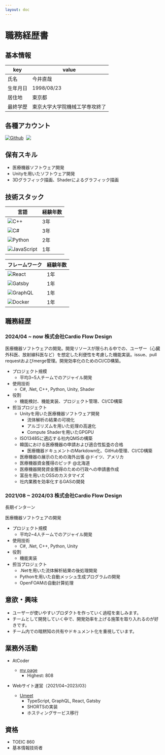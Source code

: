 ```yaml
---
layout: doc
---
```


# 職務経歴書

## 基本情報

| key      | value                          |
| -------- | ------------------------------ |
| 氏名     | 今井直哉                       |
| 生年月日 | 1998/08/23                     |
| 居住地   | 東京都                         |
| 最終学歴 | 東京大学大学院機械工学専攻終了 |

## 各種アカウント

<p style="display: flex; gap: 8px; flex-wrap: wrap;">
  <a href="https://github.com/naoyanaonaoya" target="_blank">
    <img alt="Github" src="https://img.shields.io/badge/naoyanaonaoya-%2312100E.svg?&style=flat-square&logo=Github&logoColor=white" /></a>
  <a href="https://atcoder.jp/users/imaimaimaimai" target="_blank" title="imaimaimaimai"><img src="https://img.shields.io/endpoint?url=https%3A%2F%2Fatcoder-badges.now.sh%2Fapi%2Fatcoder%2Fjson%2Fimaimaimaimai" /></a>
</p>

## 保有スキル

- 医療機器ソフトウェア開発
- Unityを用いたソフトウェア開発
- 3Dグラフィック描画、Shaderによるグラフィック描画

## 技術スタック

<div>

| 言語                                                                                                                             | 経験年数 |
| -------------------------------------------------------------------------------------------------------------------------------- | -------- |
| <img alt="C++" src="https://img.shields.io/badge/-C++-00599C?style=flat-square&logo=C%2B%2B&logoColor=white" />                  | 3年      |
| <img alt="C#" src="https://img.shields.io/badge/-CSharp-239120?style=flat-square&logo=C%20Sharp&logoColor=white" />              | 3年      |
| <img alt="Python" src="https://img.shields.io/badge/-Python-3776AB?style=flat-square&logo=Python&logoColor=white" />             | 2年      |
| <img alt="JavaScript" src="https://img.shields.io/badge/-JavaScript-F7DF1E?style=flat-square&logo=JavaScript&logoColor=white" /> | 1年      |

</div>

<div>

| フレームワーク                                                                                                          | 経験年数 |
| ----------------------------------------------------------------------------------------------------------------------- | -------- |
| <img alt="React" src="https://img.shields.io/badge/-React-45b8d8?style=flat-square&logo=react&logoColor=white" />       | 1年      |
| <img alt="Gatsby" src="https://img.shields.io/badge/-Gatsby-663399?style=flat-square&logo=Gatsby&logoColor=white" />    | 1年      |
| <img alt="GraphQL" src="https://img.shields.io/badge/-GraphQL-E10098?style=flat-square&logo=graphql&logoColor=white" /> | 1年      |
| <img alt="Docker" src="https://img.shields.io/badge/-Docker-46a2f1?style=flat-square&logo=docker&logoColor=white" />    | 1年      |

</div>

## 職務経歴

### 2024/04 ~ now 株式会社Cardio Flow Design

医療機器ソフトウェアの開発。開発リソースが限られる中での、ユーザー（心臓外科医、放射線科医など）を想定した利便性を考慮した機能実装。issue、pull requestおよびmerge管理。開発効率化のためのCI/CD構築。

- プロジェクト規模
  - 平均3~5人チームでのアジャイル開発
- 使用技術
  - C#, .Net, C++, Python, Unity, Shader
- 役割
  - 機能検討、機能実装、プロジェクト管理、CI/CD構築
- 担当プロジェクト
  - Unityを用いた医療機器ソフトウェア開発
    - 流体解析の結果の可視化
    - アルゴリズムを用いた処理の高速化
    - Compute Shaderを用いたGPGPU
  - ISO13485に適応する社内QMSの構築
  - 韓国における医療機器の申請および適合性監査の合格
    - 医療機器ドキュメントのMarkdown化、GitHub管理、CI/CD構築
  - 医療機器の展示のための海外出張 @ドイツ、アメリカ
  - 医療機器資金獲得のピッチ @北海道
  - 医療機器開発資金獲得のための行政への申請書作成
  - 富岳を用いたOSSのカスタマイズ
  - 社内業務を効率化するGASの開発

### 2021/08 ~ 2024/03 株式会社Cardio Flow Design

長期インターン

医療機器ソフトウェアの開発

- プロジェクト規模
  - 平均2~4人チームでのアジャイル開発
- 使用技術
  - C#, .Net, C++, Python, Unity
- 役割
  - 機能実装
- 担当プロジェクト
  - .Netを用いた流体解析結果の後処理開発
  - Pythonを用いた自動メッシュ生成プログラムの開発
  - OpenFOAMの自動計算処理

## 意欲・興味

- ユーザーが使いやすいプロダクトを作っていく過程を楽しみます。
- チームとして開発していく中で、開発効率を上げる施策を取り入れるのが好きです。
- チーム内での暗黙知の共有やドキュメント化を重視しています。

## 業務外活動

- AtCoder
  - [my page](https://atcoder.jp/users/ImaimaimaimaI)
    - Highest: 808

- Webサイト運営（2021/04~2023/03）
  - [Umeet](https://todai-umeet.com/)
    - TypeScript, GraphQL, React, Gatsby
    - SHORTSの実装
    - ホスティングサービス移行

## 資格

- TOEIC 860
- 基本情報技術者
